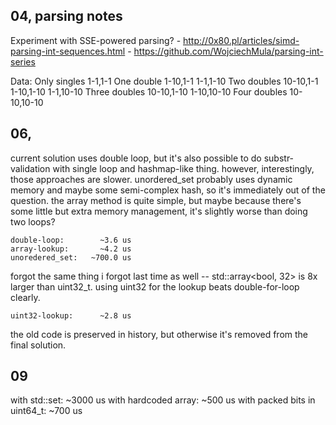 
## 04, parsing notes

Experiment with SSE-powered parsing?
    - http://0x80.pl/articles/simd-parsing-int-sequences.html
    - https://github.com/WojciechMula/parsing-int-series

Data:
    Only singles        1-1,1-1
    One double          1-10,1-1
                        1-1,1-10
    Two doubles         10-10,1-1
                        1-10,1-10
                        1-1,10-10
    Three doubles       10-10,1-10
                        1-10,10-10
    Four doubles        10-10,10-10

## 06,

current solution uses double loop, but it's also possible to do substr-validation
with single loop and hashmap-like thing. however, interestingly, those approaches
are slower. unordered_set probably uses dynamic memory and maybe some semi-complex
hash, so it's immediately out of the question. the array method is quite simple,
but maybe because there's some little but extra memory management, it's slightly worse
than doing two loops?

    double-loop:        ~3.6 us
    array-lookup:       ~4.2 us
    unoredered_set:   ~700.0 us

forgot the same thing i forgot last time as well -- std::array<bool, 32> is 8x 
larger than uint32_t. using uint32 for the lookup beats double-for-loop clearly.

    uint32-lookup:      ~2.8 us

the old code is preserved in history, but otherwise it's removed from the final
solution.

## 09

with std::set:                  ~3000 us
with hardcoded array<bool>:      ~500 us
with packed bits in uint64_t:    ~700 us
